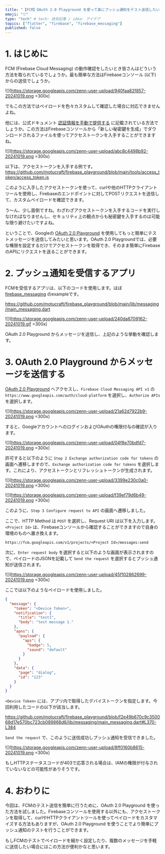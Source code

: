 ```yaml
---
title: "【FCM】OAuth 2.0 Playground を使って楽にプッシュ通知をテスト送信したい"
emoji: "⚾"
type: "tech" # tech: 技術記事 / idea: アイデア
topics: ["flutter", "firebase", "firebase_messaging"]
published: false
---
```


# 1. はじめに

FCM (Firebase Cloud Messaging) の動作確認をしたいとき皆さんはどういう方法を取られているでしょうか。最も簡単な方法はFirebaseコンソール (以下) からの送信でしょうか。

![](https://storage.googleapis.com/zenn-user-upload/940faa82f857-20241019.png =300x)

でもこの方法ではペイロードを色々カスタムして確認した場合に対応できませんよね。

他には、公式ドキュメント [認証情報を手動で提供する](https://firebase.google.com/docs/cloud-messaging/auth-server?hl=ja#provide-credentials-manually) に記載されている方法でしょうか。この方法はFirebaseコンソールから「新しい秘密鍵を生成」でダウンロードされるファイルを使ってアクセストークンを入手することができますね。

![](https://storage.googleapis.com/zenn-user-upload/abc8c4498b92-20241019.png =300x)

以下は、アクセストークンを入手する例です。
https://github.com/motucraft/firebase_playground/blob/main/tools/access_token/access_token.js

このように入手したアクセストークンを使って、curlや他のHTTPクライアントツールを使用し、Firebaseのエンドポイントに対してPOSTリクエストを送信して、カスタムペイロードを確認できます。

う〜ん、少し面倒ですね。わざわざアクセストークンを入手するコードを実行しなければなりませんし、セキュリティ上の観点からも秘密鍵を入手するのは可能な限り避けたいですよね。

ということで、Googleの [OAuth 2.0 Playground](https://developers.google.com/oauthplayground/) を使用してもっと簡単にテストメッセージを送信してみたいと思います。OAuth 2.0 Playgroundでは、必要な権限を設定するだけでアクセストークンを取得でき、そのまま簡単にFirebaseのAPIにリクエストを送ることができます。

# 2. プッシュ通知を受信するアプリ

FCMを受信するアプリは、以下のコードを使用します。ほぼ [firebase_messaging](https://pub.dev/packages/firebase_messaging) のexampleです。

https://github.com/motucraft/firebase_playground/blob/main/lib/messaging/main_messaging.dart

![](https://storage.googleapis.com/zenn-user-upload/240da6709162-20241019.gif =300x)

OAuth 2.0 Playground からメッセージを送信し、上記のような挙動を確認します。

# 3. OAuth 2.0 Playground からメッセージを送信する

[OAuth 2.0 Playground](https://developers.google.com/oauthplayground/) へアクセスし、`Firebase Cloud Messaging API v1` の `https://www.googleapis.com/auth/cloud-platform` を選択し、`Authorize APIs`を選択します。

![](https://storage.googleapis.com/zenn-user-upload/21a62d7922b9-20241019.png =300x)

すると、GoogleアカウントへのログインおよびOAuthの権限付与の確認が入ります。

![](https://storage.googleapis.com/zenn-user-upload/04f8e70bdfd7-20241019.png =300x)

許可すると以下のように `Step 2 Exchange authorization code for tokens` の画面へ遷移しますので、`Exchange authorization code for tokens` を選択します。これにより、アクセストークンとリフレッシュトークンが生成されます。

![](https://storage.googleapis.com/zenn-user-upload/3399e230c0a0-20241019.png =300x)

![](https://storage.googleapis.com/zenn-user-upload/f39ef79d6b49-20241019.png =300x)

このように、`Step 3 Configure request to API` の画面へ遷移しました。

ここで、HTTP Method は `POST` を選択し、Request URI は以下を入力します。`<Project Id>` は、Firebaseコンソールから確認することができますので自身の環境のものへ置き換えます。

```shell
https://fcm.googleapis.com/v1/projects/<Project Id>/messages:send
```

次に、`Enter request body` を選択すると以下のような画面が表示されますので、ペイロードのJSONを記載して `Send the request` を選択するとプッシュ通知が送信されます。

![](https://storage.googleapis.com/zenn-user-upload/45f102862699-20241019.png =300x)

ここでは以下のようなペイロードを使用しました。

```json
{
  "message": {
    "token": "<Device Token>",
    "notification": {
      "title": "test1",
      "body": "test message 1."
    },
    "apns": {
      "payload": {
        "aps": {
          "badge": 5,
          "sound": "default"
        }
      }
    },
    "data": {
      "page": "dialog",
      "id": "123"
    }
  }
}
```

`<Device Token>` には、アプリ内で取得したデバイストークンを指定します。今回利用したコードの以下が該当します。

https://github.com/motucraft/firebase_playground/blob/f2e49b670c9c350068d17e570bc723cb089868d6/lib/messaging/main_messaging.dart#L370-L384

`Send the request` で、このように送信成功しプッシュ通知を受信できました。

![](https://storage.googleapis.com/zenn-user-upload/8ff0160b8615-20241019.png =300x)

もしHTTPステータスコードが403で応答される場合は、IAMの権限が付与されていないなどの可能性がありそうです。

# 4. おわりに

今回は、FCMのテスト送信を簡単に行うために、OAuth 2.0 Playground を使った方法を試しました。Firebaseコンソールを使用する以外にも、アクセストークンを取得して、curlやHTTPクライアントツールを使ってペイロードをカスタマイズする方法もありますが、OAuth 2.0 Playground を使うことでより簡単にプッシュ通知のテストを行うことができます。

もしFCMのテストでペイロードを細かく設定したり、複数のメッセージを手軽に送信したい場合にはこの方法が便利かなと思います。
